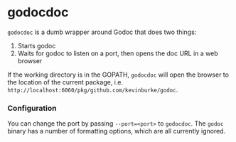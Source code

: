 # godocdoc

`godocdoc` is a dumb wrapper around Godoc that does two things:

1) Starts godoc
2) Waits for godoc to listen on a port, then opens the doc URL in a web browser

If the working directory is in the GOPATH, `godocdoc` will
open the browser to the location of the current package, i.e.
`http://localhost:6060/pkg/github.com/kevinburke/godoc`.

### Configuration

You can change the port by passing `--port=<port>` to `godocdoc`. The `godoc`
binary has a number of formatting options, which are all currently ignored.

